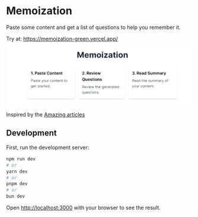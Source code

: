 # Memoization

Paste some content and get a list of questions to help you remember it.

Try at: https://memoization-green.vercel.app/

![Motto](public/assets/motto.png)

Inspired by the [Amazing articles](https://quantum.country/)

## Development

First, run the development server:

```bash
npm run dev
# or
yarn dev
# or
pnpm dev
# or
bun dev
```

Open [http://localhost:3000](http://localhost:3000) with your browser to see the result.